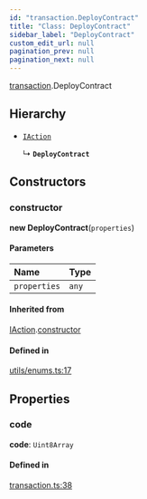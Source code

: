 ```yaml
---
id: "transaction.DeployContract"
title: "Class: DeployContract"
sidebar_label: "DeployContract"
custom_edit_url: null
pagination_prev: null
pagination_next: null
---
```


[transaction](../modules/transaction.md).DeployContract

## Hierarchy

- [`IAction`](transaction.IAction.md)

  ↳ **`DeployContract`**

## Constructors

### constructor

**new DeployContract**(`properties`)

#### Parameters

| Name | Type |
| :------ | :------ |
| `properties` | `any` |

#### Inherited from

[IAction](transaction.IAction.md).[constructor](transaction.IAction.md#constructor)

#### Defined in

[utils/enums.ts:17](https://github.com/maxhr/near--near-api-js/blob/57fed346/packages/near-api-js/src/utils/enums.ts#L17)

## Properties

### code

 **code**: `Uint8Array`

#### Defined in

[transaction.ts:38](https://github.com/maxhr/near--near-api-js/blob/57fed346/packages/near-api-js/src/transaction.ts#L38)
